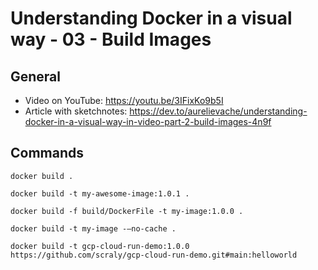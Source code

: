 # Understanding Docker in a visual way - 03 - Build Images

## General

* Video on YouTube: https://youtu.be/3IFixKo9b5I
* Article with sketchnotes: https://dev.to/aurelievache/understanding-docker-in-a-visual-way-in-video-part-2-build-images-4n9f 

## Commands

```
docker build .

docker build -t my-awesome-image:1.0.1 .

docker build -f build/DockerFile -t my-image:1.0.0 . 

docker build -t my-image -—no-cache .

docker build -t gcp-cloud-run-demo:1.0.0 https://github.com/scraly/gcp-cloud-run-demo.git#main:helloworld
```

